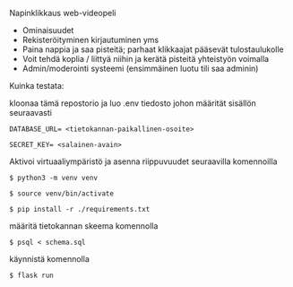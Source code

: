 Napinklikkaus web-videopeli

- Ominaisuudet
- Rekisteröityminen kirjautuminen yms
- Paina nappia ja saa pisteitä; parhaat klikkaajat pääsevät tulostaulukolle
- Voit tehdä koplia / liittyä niihin ja kerätä pisteitä yhteistyön voimalla
- Admin/moderointi systeemi (ensimmäinen luotu tili saa adminin)

Kuinka testata:

kloonaa tämä repostorio ja luo .env tiedosto johon määrität sisällön seuraavasti

`DATABASE_URL= <tietokannan-paikallinen-osoite>`

`SECRET_KEY= <salainen-avain>`

Aktivoi virtuaaliympäristö ja asenna riippuvuudet seuraavilla komennoilla

`$ python3 -m venv venv`

`$ source venv/bin/activate`

`$ pip install -r ./requirements.txt`

määritä tietokannan skeema komennolla

`$ psql < schema.sql`

käynnistä komennolla

`$ flask run`



